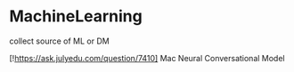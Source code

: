 # MachineLearning
collect source of ML or DM

[!https://ask.julyedu.com/question/7410] Mac Neural Conversational Model
